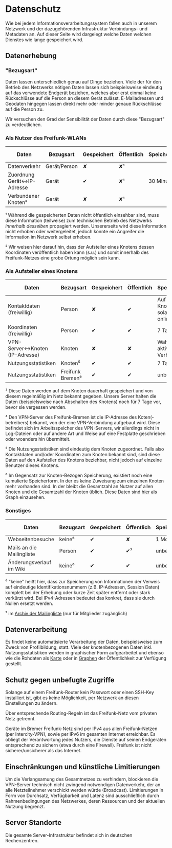 # Datenschutz

Wie bei jedem Informationsverarbeitungssystem fallen auch in unserem Netzwerk und der dazugehörenden Infrastruktur Verbindungs- und Metadaten an.
Auf dieser Seite wird dargelegt welche Daten welchen Dienstes wie lange gespeichert wird.

## Datenerhebung

### "Bezugsart"

Daten lassen unterschiedlich genau auf Dinge beziehen. Viele der für den Betrieb des Netzwerks nötigen Daten lassen sich beispielsweise eindeutig auf das verwendete Endgerät beziehen, welches aber erst einmal keine Rückschlüsse auf die Person an diesem Gerät zulässt. E-Mailadressen und Geodaten hingegen lassen direkt mehr oder minder genaue Rückschlüsse auf die Person zu.

Wir versuchen den Grad der Sensibilität der Daten durch diese "Bezugsart" zu verdeutlichen.

### Als Nutzer des Freifunk-WLANs

| Daten                      | Bezugsart    | Gespeichert | Öffentlich | Speicherdauer | …im Backup |
|----------------------------|--------------|-------------|------------|---------------|------------|
| Datenverkehr               | Gerät/Person | ✘           | ✘¹         |               |            |
| Zuordnung Gerät↔IP-Adresse | Gerät        | ✔           | ✘¹         | 30 Minuten     | ✘          |
| Verbundener Knoten²        | Gerät        | ✘           | ✘¹         |               |            |

¹ Während die gespeicherten Daten nicht öffentlich einsehbar sind, muss diese Information (teilweise) zum technischen Betrieb des Netzwerks *innerhalb desselben* propagiert werden. Unsererseits wird diese Information nicht erhoben oder weitergeleitet, jedoch könnte ein Angreifer die Information im Netzwerk selbst erheben. 

² Wir weisen hier darauf hin, dass der Aufsteller eines Knotens dessen Koordinaten veröffentlich haben kann (s.u.) und somit innerhalb des Freifunk-Netzes eine grobe Ortung möglich sein kann.

### Als Aufsteller eines Knotens

| Daten                          | Bezugsart    | Gespeichert | Öffentlich | Speicherdauer | …im Backup |
|--------------------------------|--------------|-------------|------------|---------------|------------|
| Kontaktdaten (freiwillig)      | Person       | ✘           | ✔          | Auf dem Knoten, solange dieser online ist       | ✘          |
| Koordinaten (freiwillig)       | Person       | ✔           | ✔          | 7 Tage³       | ✘          |
| VPN-Server↔Knoten (IP-Adresse) | Knoten       | ✘           | ✘          | Während aktiver VPN-Verbindung⁴  |  ✘ |
| Nutzungsstatistiken            | Knoten⁵      | ✔           | ✔          | 7 Tage³    | ✘          |
| Nutzungsstatistiken            | Freifunk Bremen⁶     | ✔           | ✔          | unbegrenzt    | ✘          |

³ Diese Daten werden auf dem Knoten dauerhaft gespeichert und von diesem regelmäßig im Netz bekannt gegeben. Unsere Server halten die Daten (beispielsweise nach Abschalten des Knotens) noch für 7 Tage vor, bevor sie vergessen werden.

⁴ Den VPN-Server des Freifunk-Bremen ist die IP-Adresse des Koten(-betreibers) bekannt, von der eine VPN-Verbindung aufgebaut wird. Diese befindet sich im Arbeitsspeicher des VPN-Servers, wir allerdings nicht in Log-Dateien oder auf andere Art und Weise auf eine Festplatte geschrieben oder woanders hin übermittelt.

⁵ Die Nutzungsstatistiken sind eindeutig dem Knoten zugeordnet. Falls also Kontaktdaten und/oder Koordinaten zum Knoten bekannt sind, sind diese Daten auf den Aufsteller des Knotens beziehbar, nicht jedoch auf einzelne Benutzer dieses Knotens.

⁶ Im Gegensatz zur Knoten-Bezogen Speicherung, existiert noch eine kumulierte Speicherform. In der es keine Zuweisung zum einzelnen Knoten mehr vorhanden sind. In der bleibt die Gesamtzahl an Nutzer auf allen Knoten und die Gesamtzahl der Knoten üblich. Diese Daten sind [hier](https://grafana.bremen.freifunk.net/dashboard/db/globals) als Graph einzusehen.

### Sonstiges

| Daten                      | Bezugsart    | Gespeichert | Öffentlich | Speicherdauer | …im Backup |
|----------------------------|--------------|-------------|------------|---------------|------------|
| Webseitenbesuche           | keine⁶       | ✔           | ✘          | 1 Monat       | +3 Tage    |
| Mails an die Mailingliste  | Person       | ✔           | ✔⁷         | unbegrenzt    | +3 Tage    |
| Änderungsverlauf im Wiki   | keine⁶       | ✔           | ✔          | unbegrenzt    | unbegrenzt |

⁶ "keine" heißt hier, dass zur Speicherung von Informationen der Verweis auf eindeutige Identifikationsnummern (z.B. IP-Adressen, Session Daten) komplett bei der Erhebung oder kurze Zeit später entfernt oder stark verkürzt wird. Bei IPv4-Adressen bedeutet das konkret, dass sie durch Nullen ersetzt werden.

⁷ im [Archiv der Mailingliste](https://lists.ffhb.de/mailman/private/ff-bremen/) (nur für Mitglieder zugänglich)

## Datenverarbeitung

Es findet keine automatisierte Verarbeitung der Daten, beispielsweise zum Zweck von Profilbildung, statt. Viele der knotenbezogenen Daten inkl. Nutzungsstatistiken werden in graphischer Form aufgearbeitet und ebenso wie die Rohdaten als [Karte](https://map.bremen.freifunk.net/) oder in [Graphen](https://grafana.bremen.freifunk.net/) der Öffentlichkeit zur Verfügung gestellt.

## Schutz gegen unbefugte Zugriffe

Solange auf einem Freifunk-Router kein Passwort oder einen SSH-Key installiert ist, gibt es keine Möglichkeit, per Netzwerk an diesen Einstellungen zu ändern.

Über entsprechende Routing-Regeln ist das Freifunk-Netz vom privaten Netz getrennt.

Geräte im Bremer Freifunk-Netz sind per IPv4 aus allen Freifunk-Netzen (per Intercity-VPN), sowie per IPv6 im gesamten Internet erreichbar.
Es obliegt der Verantwortung jedes Nutzers, die Dienste auf seinen Endgeräten entsprechend zu sichern (etwa durch eine Firewall).
Freifunk ist nicht sicherer/unsicherer als das Internet.

## Einschränkungen und künstliche Limitierungen
Um die Verlangsamung des Gesamtnetzes zu verhindern, blockieren die VPN-Server technisch nicht zwingend notwendigen Datenverkehr, der an alle Netzteilnehmer verschickt werden würde (Broadcast). Limitierungen in Form von Durchsatz, Verfügbarkeit und Latenz sind ausschließlich durch Rahmenbedingungen des Netzwerkes, deren Ressourcen und der aktuellen Nutzung begrenzt.

## Server Standorte
Die gesamte Server-Infrastruktur befindet sich in deutschen Rechenzentren.
